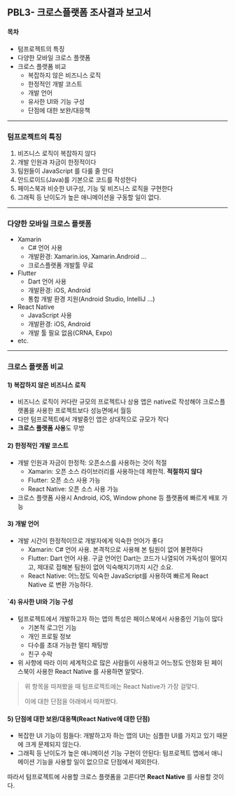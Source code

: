 ## PBL3- 크로스플랫폼 조사결과 보고서

#### 목차

* 텀프로젝트의 특징
* 다양한 모바일 크로스 플랫폼
* 크로스 플랫폼 비교
  * 복잡하지 않은 비즈니스 로직 
  * 한정적인 개발 코스트
  * 개발 언어
  * 유사한 UI와 기능 구성
  * 단점에 대한 보완/대응책

<hr>

### 텀프로젝트의 특징

1. 비즈니스 로직이 복잡하지 않다
2. 개발 인원과 자금이 한정적이다
3. 팀원들이  JavaScript 를 다룰 줄 안다
4. 안드로이드(Java)를 기본으로 코드를 작성한다
5. 페이스북과 비슷한 UI구성, 기능 및 비즈니스 로직을 구현한다
6. 그래픽 등 난이도가 높은 애니메이션을 구동할 일이 없다.

<hr> 

### 다양한 모바일 크로스 플랫폼

* Xamarin
  * C# 언어 사용
  * 개발환경: Xamarin.ios, Xamarin.Android ...
  * 크로스플랫폼 개발툴 무료
* Flutter
  * Dart 언어 사용
  * 개발환경: iOS, Android
  * 통합 개발 환경 지원(Android Studio, IntelliJ ...)
* React Native
  * JavaScript 사용
  * 개발환경: iOS, Android
  * 개발 툴 필요 없음(CRNA, Expo)
* etc.

<hr>

### 크로스 플랫폼 비교

#### 	

#### 	1) 복잡하지 않은 비즈니스 로직

* 비즈니스 로직이 커다란 규모의 프로젝트나 상용 앱은 native로 작성해야 크로스플랫폼을 사용한 프로젝트보다 성능면에서 월등
* 다만 텀프로젝트에서 개발중인 앱은 상대적으로 규모가 작다
*  **크로스 플랫폼 사용**도 무방 



#### 	2) 한정적인 개발 코스트 

* 개발 인원과 자금이 한정적: 오픈소스를 사용하는 것이 적절
  * Xamarin: 오픈 소스 라이브러리를 사용하는데 제한적. **적절하지 않다**
  * Flutter:  오픈 소스 사용 가능
  * React Native: 오픈 소스 사용 가능
* 크로스 플랫폼 사용시 Android, iOS, Window phone 등 플랫폼에 빠르게 배포 가능



#### 	3) 개발 언어

* 개발 시간이 한정적이므로 개발자에게 익숙한 언어가 좋다
  * Xamarin: C# 언어 사용. 본격적으로 사용해 본 팀원이 없어 불편하다
  * Flutter: Dart 언어 사용. 구글 언어인 Dart는 코드가 나열되어 가독성이 떨어지고, 제대로 접해본 팀원이 없어 익숙해지기까지 시간 소요. 
  * React Native: 어느정도 익숙한 JavaScript를 사용하여 빠르게 React Native 로 변환 가능하다.  



#### `4) 유사한 UI와 기능 구성

* 텀프로젝트에서 개발하고자 하는 앱의 특성은 페이스북에서 사용중인 기능이 많다
  * 기본적 로그인 기능
  * 개인 프로필 정보
  * 다수를 초대 가능한 멀티 채팅방
  * 친구 수락
* 위 사항에 따라 이미 세계적으로 많은 사람들이 사용하고 어느정도 안정화 된 페이스북이 사용한 React Native 를 사용하면 알맞다. 



>  위 항목을 따져봤을 때 텀프로젝트에는 React Native가 가장 걸맞다. 
>
> 이에 대한 단점을 아래에서 따져봤다. 



#### 	5) 단점에 대한 보완/대응책(React Native에 대한 단점)

* 복잡한 UI 기능이 힘들다: 개발하고자 하는 앱의 UI는 심플한 UI를 가지고 있기 때문에 크게 문제되지 않는다. 
* 그래픽 등 난이도가 높은 애니메이션 기능 구현이 안된다: 텀프로젝트 앱에서 애니메이션 기능을 사용할 일이 없으므로 단점에서 제외한다. 





따라서  텀프로젝트에 사용할 크로스 플랫폼을 고른다면 **React Native** 를 사용할 것이다. 